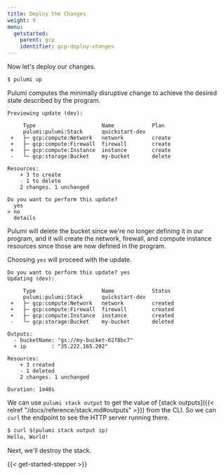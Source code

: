 ```yaml
---
title: Deploy the Changes
weight: 9
menu:
  getstarted:
    parent: gcp
    identifier: gcp-deploy-changes
---
```


Now let's deploy our changes.

```bash
$ pulumi up
```

Pulumi computes the minimally disruptive change to achieve the desired state described by the program.

```
Previewing update (dev):

     Type                     Name            Plan
     pulumi:pulumi:Stack      quickstart-dev
 +   ├─ gcp:compute:Network   network         create
 +   ├─ gcp:compute:Firewall  firewall        create
 +   ├─ gcp:compute:Instance  instance        create
 -   └─ gcp:storage:Bucket    my-bucket       delete

Resources:
    + 3 to create
    - 1 to delete
    2 changes. 1 unchanged

Do you want to perform this update?
  yes
> no
  details
```

Pulumi will delete the bucket since we're no longer defining it in our program, and it will create the network, firewall, and compute instance resources since those are now defined in the program.

Choosing `yes` will proceed with the update.

```
Do you want to perform this update? yes
Updating (dev):

     Type                     Name            Status
     pulumi:pulumi:Stack      quickstart-dev
 +   ├─ gcp:compute:Network   network         created
 +   ├─ gcp:compute:Firewall  firewall        created
 +   ├─ gcp:compute:Instance  instance        created
 -   └─ gcp:storage:Bucket    my-bucket       deleted

Outputs:
  - bucketName: "gs://my-bucket-62f8bc7"
  + ip        : "35.222.165.202"

Resources:
    + 3 created
    - 1 deleted
    2 changes. 1 unchanged

Duration: 1m48s
```

We can use `pulumi stack output` to get the value of [stack outputs]({{< relref "/docs/reference/stack.md#outputs" >}}) from the CLI. So we can `curl` the endpoint to see the HTTP server running there.

```bash
$ curl $(pulumi stack output ip)
Hello, World!
```

Next, we'll destroy the stack.

{{< get-started-stepper >}}
